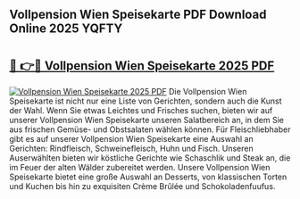 ## Vollpension Wien Speisekarte PDF Download Online 2025 YQFTY

# <h2><a href="http://gce6jf.nevu.top/?p=Vollpension+Wien+Speisekarte">🔗 👉🔴 Vollpension Wien Speisekarte 2025 PDF</a></h2>

[![Vollpension Wien Speisekarte 2025 PDF](https://i.imgur.com/dBaPXMq.png)](http://gce6jf.nevu.top/?p=Vollpension+Wien+Speisekarte)
Die Vollpension Wien Speisekarte ist nicht nur eine Liste von Gerichten, sondern auch die Kunst der Wahl. Wenn Sie etwas Leichtes und Frisches suchen, bieten wir auf unserer Vollpension Wien Speisekarte unseren Salatbereich an, in dem Sie aus frischen Gemüse- und Obstsalaten wählen können. Für Fleischliebhaber gibt es auf unserer Vollpension Wien Speisekarte eine Auswahl an Gerichten: Rindfleisch, Schweinefleisch, Huhn und Fisch. Unseren Auserwählten bieten wir köstliche Gerichte wie Schaschlik und Steak an, die im Feuer der alten Wälder zubereitet werden. Unsere Vollpension Wien Speisekarte bietet eine große Auswahl an Desserts, von klassischen Torten und Kuchen bis hin zu exquisiten Crème Brûlée und Schokoladenfuufus.
